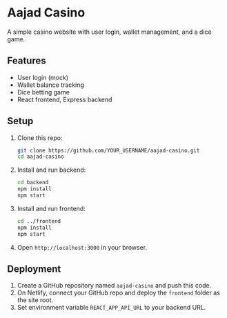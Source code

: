 # Aajad Casino

A simple casino website with user login, wallet management, and a dice game.

## Features
- User login (mock)
- Wallet balance tracking
- Dice betting game
- React frontend, Express backend

## Setup
1. Clone this repo:
   ```bash
   git clone https://github.com/YOUR_USERNAME/aajad-casino.git
   cd aajad-casino
   ```
2. Install and run backend:
   ```bash
   cd backend
   npm install
   npm start
   ```
3. Install and run frontend:
   ```bash
   cd ../frontend
   npm install
   npm start
   ```
4. Open `http://localhost:3000` in your browser.

## Deployment
1. Create a GitHub repository named `aajad-casino` and push this code.
2. On Netlify, connect your GitHub repo and deploy the `frontend` folder as the site root.
3. Set environment variable `REACT_APP_API_URL` to your backend URL.
